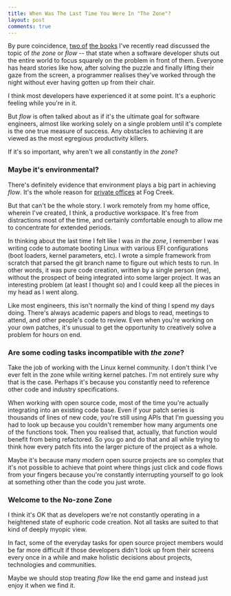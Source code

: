 ```yaml
---
title: When Was The Last Time You Were In "The Zone"?
layout: post
comments: true
---
```


By pure coincidence, [two of](https://www.amazon.co.uk/Peopleware-Productive-Projects-Teams-3rd/dp/0321934113/ref=sr_1_1?ie=UTF8&qid=1489005247&sr=8-1&keywords=peopleware)
[the books](https://www.amazon.co.uk/Founders-Work-Stories-Startups-Problem-Solution/dp/1430210788/ref=sr_1_1?ie=UTF8&qid=1489005269&sr=8-1&keywords=founders+at+work)
I've recently read discussed the topic of *the zone* or *flow* -- that
state when a software developer shuts out the entire world to focus
squarely on the problem in front of them. Everyone has heard stories
like how, after solving the puzzle and finally lifting their gaze from
the screen, a programmer realises they've worked through the night
without ever having gotten up from their chair.

I think most developers have experienced it at some point. It's a
euphoric feeling while you're in it.

But *flow* is often talked about as if it's the ultimate goal for
software engineers, almost like working solely on a single problem
until it's complete is the one true measure of success. Any obstacles
to achieving it are viewed as the most egregious productivity killers.

If it's so important, why aren't we all constantly in *the zone*?

### Maybe it's environmental? ###

There's definitely evidence that environment plays a big part in
achieving *flow*. It's the whole reason for [private
offices](https://www.joelonsoftware.com/2006/07/30/private-offices-redux/)
at Fog Creek.

But that can't be the whole story. I work remotely from my home
office, wherein I've created, I think, a productive workspace. It's
free from distractions most of the time, and certainly comfortable
enough to allow me to concentrate for extended periods.

In thinking about the last time I felt like I was *in the zone*, I
remember I was writing code to automate booting Linux with various EFI
configurations (boot loaders, kernel parameters, etc). I wrote a
simple framework from scratch that parsed the git branch name to
figure out which tests to run. In other words, it was pure code
creation, written by a single person (me), without the prospect of
being integrated into some larger project. It was an interesting
problem (at least I thought so) and I could keep all the pieces in my
head as I went along.

Like most engineers, this isn't normally the kind of thing I spend my
days doing. There's always academic papers and blogs to read, meetings
to attend, and other people's code to review. Even when you're working
on your own patches, it's unusual to get the opportunity to creatively
solve a problem for hours on end.

### Are some coding tasks incompatible with *the zone*? ###

Take the job of working with the Linux kernel community. I don't think
I've ever felt in the zone while writing kernel patches. I'm not
entirely sure why that is the case. Perhaps it's because you
constantly need to reference other code and industry specifications.

When working with open source code, most of the time you're actually
integrating into an existing code base. Even if your patch series is
thousands of lines of new code, you're still using APIs that I'm
guessing you had to look up because you couldn't remember how many
arguments one of the functions took. Then you realised that, actually,
that function would benefit from being refactored. So you go and do
that and all while trying to think how every patch fits into the
larger picture of the project as a whole.

Maybe it's because many modern open source projects are so complex
that it's not possible to achieve that point where things just click
and code flows from your fingers because you're constantly
interrupting yourself to go look at something other than the code you
just wrote.

### Welcome to the No-zone Zone ###

I think it's OK that as developers we're not constantly operating in a
heightened state of euphoric code creation. Not all tasks are suited
to that kind of deeply myopic view.

In fact, some of the everyday tasks for open source project members
would be far more difficult if those developers didn't look up from
their screens every once in a while and make holistic decisions about
projects, technologies and communities.

Maybe we should stop treating *flow* like the end game and instead
just enjoy it when we find it.
